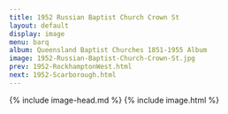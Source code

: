 ```yaml
---
title: 1952 Russian Baptist Church Crown St
layout: default
display: image
menu: barq
album: Queensland Baptist Churches 1851-1955 Album
image: 1952-Russian-Baptist-Church-Crown-St.jpg
prev: 1952-RockhamptonWest.html
next: 1952-Scarborough.html
---
```

{% include image-head.md %}
{% include image.html %}